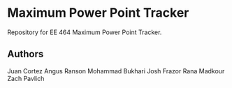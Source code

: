 # Maximum Power Point Tracker
Repository for EE 464 Maximum Power Point Tracker. 

## Authors
Juan Cortez
Angus Ranson
Mohammad Bukhari
Josh Frazor
Rana Madkour
Zach Pavlich
